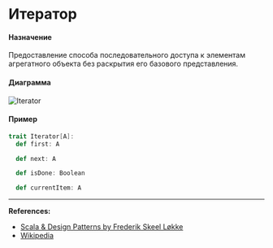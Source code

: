 # Итератор

#### Назначение

Предоставление способа последовательного доступа к элементам агрегатного объекта 
без раскрытия его базового представления.

#### Диаграмма

![Iterator](https://upload.wikimedia.org/wikipedia/commons/1/13/Iterator_UML_class_diagram.svg)

#### Пример

```scala mdoc
trait Iterator[A]:
  def first: A

  def next: A

  def isDone: Boolean

  def currentItem: A
```


---

**References:**
- [Scala & Design Patterns by Frederik Skeel Løkke](https://www.scala-lang.org/old/sites/default/files/FrederikThesis.pdf)
- [Wikipedia](https://ru.wikipedia.org/wiki/%D0%98%D1%82%D0%B5%D1%80%D0%B0%D1%82%D0%BE%D1%80_(%D1%88%D0%B0%D0%B1%D0%BB%D0%BE%D0%BD_%D0%BF%D1%80%D0%BE%D0%B5%D0%BA%D1%82%D0%B8%D1%80%D0%BE%D0%B2%D0%B0%D0%BD%D0%B8%D1%8F))
